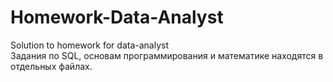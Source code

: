 # Homework-Data-Analyst
Solution to homework for data-analyst  
Задания по SQL, основам программирования и математике находятся в отдельных файлах. 

